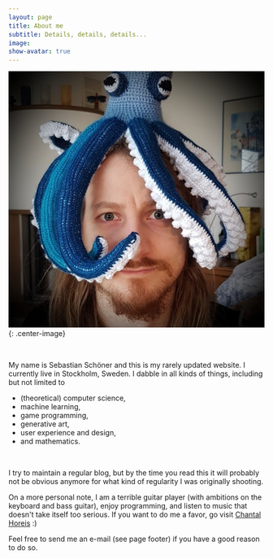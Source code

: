 ```yaml
---
layout: page
title: About me
subtitle: Details, details, details...
image: 
show-avatar: true
---
```


![A picture of me. You are missing out.](/img/profile.png){: .center-image}

<br/>

My name is Sebastian Schöner and this is my rarely updated website. I currently live in Stockholm, Sweden.
I dabble in all kinds of things, including but not limited to

 * (theoretical) computer science,
 * machine learning,
 * game programming,
 * generative art,
 * user experience and design,
 * and mathematics.

<br/>

I try to maintain a regular blog, but by the time you read this it will probably not be obvious anymore for what kind of regularity I was originally shooting.

On a more personal note, I am a terrible guitar player (with ambitions on the keyboard and bass guitar), enjoy programming, and listen to music that doesn't take itself too serious. If you want to do me a favor, go visit [Chantal Horeis](https://www.chantalhoreis.com) :)

Feel free to send me an e-mail (see page footer) if you have a good reason to do so.